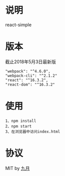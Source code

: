 ﻿# 说明
react-simple
# 版本
截止2018年5月3日最新版    
~~~
"webpack": "^4.6.0",    
"webpack-cli": "^2.1.2"    
"react": "^16.3.2",    
"react-dom": "^16.3.2"
~~~
# 使用
`1、npm install`    
`2、npm start`   
`3、在浏览器中访问index.html`   

# 协议
MIT by [九月](https://i.getshell.cn)
